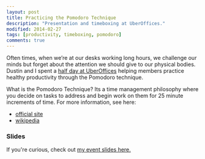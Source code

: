 ```yaml
---
layout: post
title: Practicing the Pomodoro Technique
description: "Presentation and timeboxing at UberOffices."
modified: 2014-02-27
tags: [productivity, timeboxing, pomodoro]
comments: true
---
```


Often times, when we’re at our desks working long hours, we challenge our minds but forget about the attention we should give to our physical bodies. Dustin and I spent a [half day at UberOffices](https://routeam.com/classes/1309) helping members practice healthy productivity through the Pomodoro technique.




  What is the Pomodoro Technique? Its a time management philosophy where you decide on tasks to address and begin work on them for 25 minute increments of time. For more information, see here:

  * [official site](http://pomodorotechnique.com/)
  * [wikipedia](http://en.wikipedia.org/wiki/Pomodoro_Technique)

### Slides

If you're curious, check out [my event slides here.](../practicing-pomodoro)
